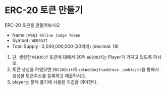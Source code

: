 # ERC-20 토큰 만들기
  
ERC-20 토큰을 만들어보시오
- Name : `Web3 Online Judge Token`
- Symbol : `WEB3OJT`
- Total Supply : 2,000,000,000 (20억개) (decimal: 18)
  
1. 단, 생성한 `WEB3OJT` 토큰에 대해서 20억 `WEB3OJT`는 Player가 가지고 있도록 하시오.  
2. 토큰 생성을 하였으면 `ERC20Init`의 `setWeb3ojt(address _web3ojt)`을 통해서 생성한 토큰주소를 등록하고 제출하시오.  
3. player는 문제 풀기에 사용된 지갑을 의미한다.  
  
